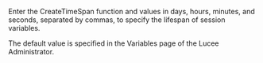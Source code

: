 Enter the CreateTimeSpan function and values in days, hours, minutes, and seconds, separated by commas, to specify the lifespan of session variables.

The default value is specified in the Variables page of the Lucee Administrator.
